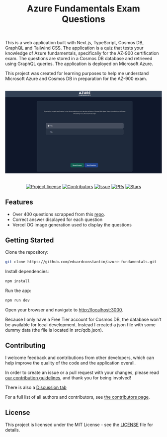 <h1 align="center">Azure Fundamentals Exam Questions</h1>
<br />

This is a web application built with Next.js, TypeScript, Cosmos DB, GraphQL and Tailwind CSS. The application is a quiz
that tests your knowledge of Azure fundamentals, specifically for the AZ-900 certification exam. The questions are
stored in a Cosmos DB database and retrieved using GraphQL queries. The application is deployed on Microsoft Azure.

This project was created for learning purposes to help me understand Microsoft Azure and Cosmos DB in preparation for
the AZ-900 exam.

<br />
<img src="screenshot.png"/>

<div align="center">
<br />

[![Project license](https://img.shields.io/github/license/eduardconstantin/azure-fundamentals?style=flat-square)](LICENSE)
[![Contributors](https://img.shields.io/github/contributors/eduardconstantin/azure-fundamentals?style=flat-square)](https://github.com/eduardconstantin/azure-fundamentals/graphs/contributors)
[![Issue](https://img.shields.io/github/issues/eduardconstantin/azure-fundamentals?style=flat-square)](https://github.com/eduardconstantin/azure-fundamentals/issues)
[![PRs](https://img.shields.io/github/issues-pr/eduardconstantin/azure-fundamentals?style=flat-square)](https://github.com/eduardconstantin/azure-fundamentals/pulls)
[![Stars](https://img.shields.io/github/stars/eduardconstantin/azure-fundamentals?style=flat-square)](https://github.com/eduardconstantin/azure-fundamentals/stargazers)

</div>

## Features

- Over 400 questions scrapped from this
  [repo](https://github.com/Ditectrev/Microsoft-Azure-AZ-900-Microsoft-Azure-Fundamentals-Exam-Questions-Answers).
- Correct answer displayed for each question
- Vercel OG image generation used to display the questions

## Getting Started

Clone the repository:

```bash
git clone https://github.com/eduardconstantin/azure-fundamentals.git
```

Install dependencies:

```bash
npm install
```

Run the app:

```bash
npm run dev
```

Open your browser and navigate to [http://localhost:3000](http://localhost:3000).

Because I only have a Free Tier account for Cosmos DB, the database won't be available for local development. Instead I
created a json file with some dummy data (the file is located in src/qdb.json).

## Contributing

I welcome feedback and contributions from other developers, which can help improve the quality of the code and the
application overall.

In order to create an issue or a pull request with your changes, please read [our contribution guidelines](CONTRIBUTING.md), and thank you for being involved!

There is also a [Discussion tab](https://github.com/eduardconstantin/azure-fundamentals/discussions)

For a full list of all authors and contributors, see
[the contributors page](https://github.com/eduardconstantin/azure-fundamentals/contributors).

## License

This project is licensed under the MIT License - see the [LICENSE](LICENSE) file for details.
